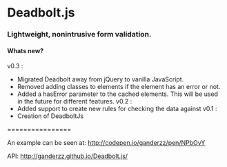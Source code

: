 Deadbolt.js
================

### Lightweight, nonintrusive form validation.


#### Whats new?
v0.3 : 
* Migrated Deadbolt away from jQuery to vanilla JavaScript. 
* Removed adding classes to elements if the element has an error or not.
* Added a hasError parameter to the cached elements. This will be used in the future for different features.
v0.2 : 
* Added support to create new rules for checking the data against
v0.1 : 
* Creation of DeadboltJs

================

An example can be seen at: http://codepen.io/ganderzz/pen/NPbOvY

API: http://ganderzz.github.io/Deadbolt.js/
